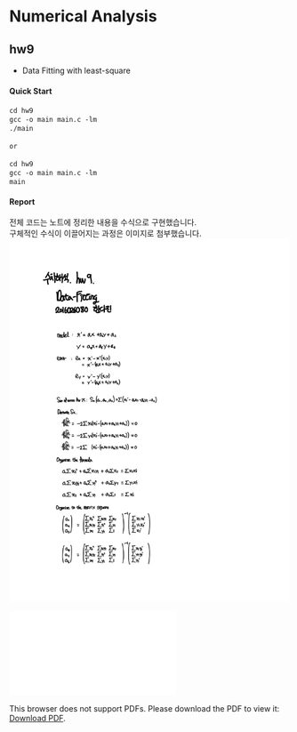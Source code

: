 # Numerical Analysis

## hw9
- Data Fitting with least-square  

#### Quick Start
```
cd hw9
gcc -o main main.c -lm
./main

or

cd hw9
gcc -o main main.c -lm
main
```

#### Report   
전체 코드는 노트에 정리한 내용을 수식으로 구현했습니다.   
구체적인 수식이 이끌어지는 과정은 이미지로 첨부했습니다.   
![report](./imgs/Numerical_Analysis_hw9_formula.jpg)

<object data="imgs/Numerical_Analysis_hw9_formula.pdf" type="application/pdf" width="700px" height="700px">
    <embed src="imgs/Numerical_Analysis_hw9_formula.pdf">
        <p>This browser does not support PDFs. Please download the PDF to view it: <a href="imgs/Numerical_Analysis_hw9_formula.pdf">Download PDF</a>.</p>
    </embed>
</object>
